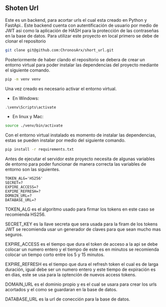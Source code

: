 ## Shoten Url

Este es un backend, para acortar urls el cual esta creado en Python y FastApi..
Este backend cuenta con autentificación de usuario por medio de JWT asi como la aplicación de HASH para
la protección de las contraseñas en la base de datos. Para utilizar este proyecto en local primero se debe de clonar el repositorio

```Bash
git clone git@github.com:ChronosArx/short_url.git
```

Posteriormente de haber clando el repositorio se debera de crear un entorno virtual para poder instalar las dependencias del proyecto mediante el siguiente comando.

```Bash
pip -m venv venv
```

Una vez creado es necesario activar el entorno virtual.

- En Windows:

```Powershell
.\venv\Scripts\activate
```

- En linux y Mac:

```Bash
source ./venv/bin/activate
```

Con el entorno virtual instalado es momento de instalar las dependencias, estas se pueden instalar por medio del siguiente comando.

```Bash
pip install -r requirements.txt
```

Antes de ejecutar el servidor este proyecto necesita de algunas variables de entorno para poder funcionar de manera correcta las variables de entorno son las siguientes.

```env
TOKEN_ALG='HS256'
SECRET=?
EXPIRE_ACCESS=?
EXPIRE_REFRESH=?
DOMAIN_URL=?
DATABASE_URL=?
```

TOKEN_ALG es el algoritmo usado para firmar los tokens en este caso se recomienda HS256.

SECRET_KEY es la llave secreta que sera usada para la firam de los tokens JWT se recomienda usar un generador de claves para que sean mucho mas seguros.

EXPIRE_ACCESS es el tiempo que dura el token de acceso a la api se debe colocar un numero entero y el tiempo de este es en minutos se recomienda colocar un tiempo corto entre los 5 y 15 minutos.

EXPIRE_REFRESH es el tiempo que dura el refresh token el cual es de larga duración, igual debe ser un numero entero y este tiempo de expiración es en dias, este se usa para la optención de nuevos access tokens.

DOMAIN_URL es el dominio propio y es el cual se usara para crear los urls acortados y el como se guardaran en la base de datos.

DATABASE_URL es la url de conección para la base de datos.
